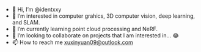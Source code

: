 - 👋 Hi, I’m @identxxy
- 👀 I’m interested in computer grahics, 3D computer vision, deep learning, and SLAM.
- 🌱 I’m currently learning point cloud processing and NeRF.
- 💞️ I’m looking to collaborate on projects that I am interested in... 😂
- 📫 How to reach me xuxinyuan09@outlook.com

<!---
identxxy/identxxy is a ✨ special ✨ repository because its `README.md` (this file) appears on your GitHub profile.
You can click the Preview link to take a look at your changes.
--->

